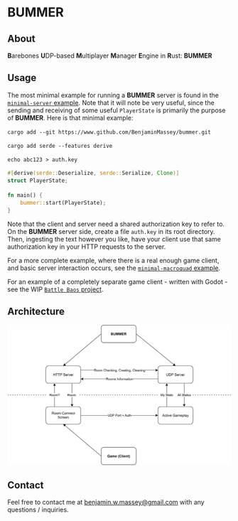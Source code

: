 # BUMMER

## About

<b>B</b>arebones <b>U</b>DP-based <b>M</b>ultiplayer <b>M</b>anager <b>E</b>ngine in <b>R</b>ust: <b>BUMMER</b>

## Usage

The most minimal example for running a <b>BUMMER</b> server is found in the [`minimal-server` example](https://github.com/BenjaminMassey/bummer/blob/main/examples/minimal-server). Note that it will note be very useful, since the sending and receiving of some useful `PlayerState` is primarily the purpose of <b>BUMMER</b>. Here is that minimal example:

`cargo add --git https://www.github.com/BenjaminMassey/bummer.git`

`cargo add serde --features derive`

`echo abc123 > auth.key`

```rust
#[derive(serde::Deserialize, serde::Serialize, Clone)]
struct PlayerState;

fn main() {
    bummer::start(PlayerState);
}
```

Note that the client and server need a shared authorization key to refer to. On the <b>BUMMER</b> server side, create a file `auth.key` in its root directory. Then, ingesting the text however you like, have your client use that same authorization key in your HTTP requests to the server.

For a more complete example, where there is a real enough game client, and basic server interaction occurs, see the [`minimal-macroquad` example](https://github.com/BenjaminMassey/bummer/blob/main/examples/minimal-macroquad).

For an example of a completely separate game client - written with Godot - see the WIP [`Battle Baos` project](https://github.com/BenjaminMassey/battle_baos).

## Architecture

![architecture](<architecture.svg>)

## Contact

Feel free to contact me at benjamin.w.massey@gmail.com with any questions / inquiries.